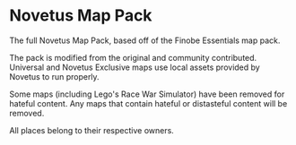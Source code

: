 # Novetus Map Pack
 
The full Novetus Map Pack, based off of the Finobe Essentials map pack.

The pack is modified from the original and community contributed. Universal and Novetus Exclusive maps use local assets provided by Novetus to run properly. 

Some maps (including Lego's Race War Simulator) have been removed for hateful content. Any maps that contain hateful or distasteful content will be removed.

All places belong to their respective owners.